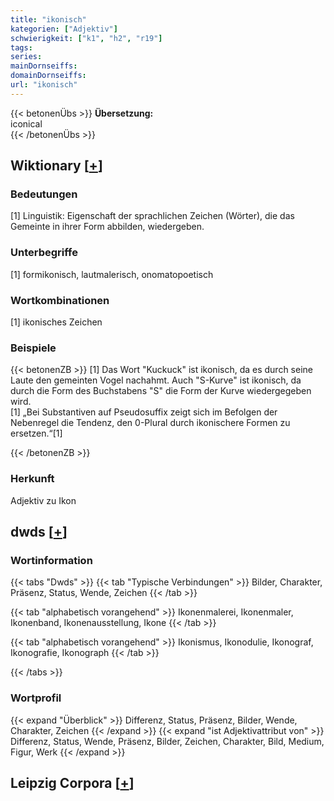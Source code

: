 ```yaml
---
title: "ikonisch"
kategorien: ["Adjektiv"]
schwierigkeit: ["k1", "h2", "r19"]
tags:
series:
mainDornseiffs:
domainDornseiffs:
url: "ikonisch"
---
```


{{< betonenÜbs >}}
**Übersetzung:**  
iconical  
{{< /betonenÜbs >}}

## Wiktionary [[+](https://de.wiktionary.org/wiki/ikonisch)]

### Bedeutungen
[1] Linguistik: Eigenschaft der sprachlichen Zeichen (Wörter), die das Gemeinte in ihrer Form abbilden, wiedergeben.  

### Unterbegriffe
[1] formikonisch, lautmalerisch, onomatopoetisch  

### Wortkombinationen
[1] ikonisches Zeichen  

### Beispiele
{{< betonenZB >}}
[1] Das Wort "Kuckuck" ist ikonisch, da es durch seine Laute den gemeinten Vogel nachahmt. Auch "S-Kurve" ist ikonisch, da durch die Form des Buchstabens "S" die Form der Kurve wiedergegeben wird.  
[1] „Bei Substantiven auf Pseudosuffix zeigt sich im Befolgen der Nebenregel die Tendenz, den 0-Plural durch ikonischere Formen zu ersetzen.“[1]  

{{< /betonenZB >}}
### Herkunft
Adjektiv zu Ikon  



## dwds [[+](https://www.dwds.de/wb/ikonisch)]

### Wortinformation
{{< tabs "Dwds" >}}
{{< tab "Typische Verbindungen" >}}
Bilder, Charakter, Präsenz, Status, Wende, Zeichen
{{< /tab >}}

{{< tab "alphabetisch vorangehend" >}}
Ikonenmalerei, Ikonenmaler, Ikonenband, Ikonenausstellung, Ikone
{{< /tab >}}

{{< tab "alphabetisch vorangehend" >}}
Ikonismus, Ikonodulie, Ikonograf, Ikonografie, Ikonograph
{{< /tab >}}

{{< /tabs >}}

### Wortprofil
{{< expand "Überblick" >}} Differenz, Status, Präsenz, Bilder, Wende, Charakter, Zeichen {{< /expand >}}
{{< expand "ist Adjektivattribut von" >}} Differenz, Status, Wende, Präsenz, Bilder, Zeichen, Charakter, Bild, Medium, Figur, Werk {{< /expand >}}

## Leipzig Corpora [[+](https://corpora.uni-leipzig.de/en/res?word=ikonisch&corpusId=deu_newscrawl-public_2018)]


